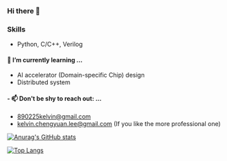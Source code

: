 ### Hi there 👋

<!--
**Kelvinthedrugger/Kelvinthedrugger** is a ✨ _special_ ✨ repository because its `README.md` (this file) appears on your GitHub profile.

Here are some ideas to get you started:

- 🔭 I’m currently working on ...
- 🌱 I’m currently learning ...
- 👯 I’m looking to collaborate on ...
- 🤔 I’m looking for help with ...
- 💬 Ask me about ...
- 📫 How to reach me: ...
- 😄 Pronouns: ...
- ⚡ Fun fact: ...
-->
### Skills
- Python, C/C++, Verilog
    
    
#### 🌱 I’m currently learning ...
- AI accelerator (Domain-specific Chip) design
- Distributed system



#### - 📫 Don't be shy to reach out: ...
- 890225kelvin@gmail.com
- kelvin.chengyuan.lee@gmail.com (If you like the more professional one)




[![Anurag's GitHub stats](https://github-readme-stats.vercel.app/api?username=Kelvinthedrugger)](https://github.com/anuraghazra/github-readme-stats)


[![Top Langs](https://github-readme-stats.vercel.app/api/top-langs/?username=Kelvinthedrugger&layout=compact)](https://github.com/anuraghazra/github-readme-stats)


